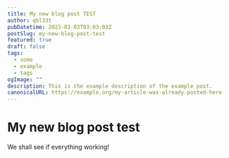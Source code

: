 ```yaml
---
title: My new blog post TEST
author: qbl33t
pubDatetime: 2023-03-03T03:03:03Z
postSlug: my-new-blog-post-test
featured: true
draft: false
tags:
  - some
  - example
  - tags
ogImage: ""
description: This is the example description of the example post.
canonicalURL: https://example.org/my-article-was-already-posted-here
---
```


# My new blog post test

We shall see if everything working!
